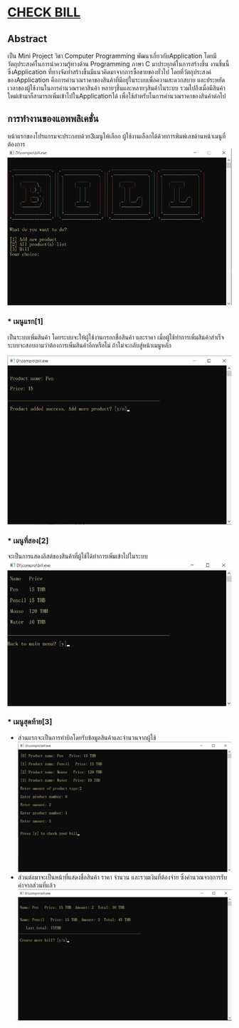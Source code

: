 # [CHECK BILL](https://checkbill.netlify.app/?fbclid=IwAR0TE4nDql008fRbf0Rc8LJ4eyO8noltVGIVPq1V-ZVs8BaL8t-0rpTpKpE)
## Abstract 
เป็น Mini Project วิชา Computer Programming พัฒนาเกี่ยวกับApplication โดยมีวัตถุประสงค์ในการนำความรู้ทางด้าน Programming ภาษา C มาประยุกต์ในการสร้างชิ้น งานชิ้นนี้ ซึ่งApplication ที่ทางจัดทำสร้างขึ้นมีแนวคิดมาจากการซื้อขายของทั่วไป โดยที่วัตถุประสงค์ของApplication คือการคำนวณราคาของสินค้าที่มีอยู่ในระบบเพื่อความสะดวกสบาย และประหยัดเวลาของผู้ใช้งานในการคำนวณราคาสินค้า หลายๆชิ้นและหลายๆสินค้าในระบบ รวมไปถึงเมื่อมีสินค้าใหม่เข้ามาก็สามารถเพิ่มเข้าไปในApplicationได้ เพื่อใช้สำหรับในการคำนวณราคาของสินค้าต่อไป
## การทำงานของแอพพลิเคชั่น
หน้าแรกของโปรแกรมจะประกอบด้วย3เมนูให้เลือก ผู้ใช้งานเลือกได้ด้วยการพิมพ์เลขด้านหน้าเมนูที่ต้องการ
![GitHub](1.png)

### * เมนูแรก[1]
เป็นระบบเพิ่มสินค้า โดยระบบจะให้ผู้ใช้งานกรอกชื่อสินค้า และราคา เมื่อผู้ใช้ทำการเพิ่มสินค้าสำเร็จระบบจะสอบถามว่าต้องการเพิ่มสินค้าอีกหรือไม่ ถ้าไม่จะกลับสู่หน้าเมนูหลัก

![GitHub](3.png)

### * เมนูที่สอง[2]
จะเป็นการแสดงลิสต์ของสินค้าที่ผู้ใช้ได้ทำการเพิ่มเข้าไปในระบบ
![GitHub](5.png)
### * เมนูสุดท้าย[3]
* ส่วนแรกจะเป็นการทำบิลโดยรับข้อมูลสินค้าและจำนวนจากผู้ใช้
![GitHub](7.png)
* ส่วนต่อมาจะเป็นหน้าที่แสดงชื่อสินค้า ราคา จำนวน และรวมเงินที่ต้องจ่าย ซึ่งคำนวณจากการรับค่าจากส่วนที่แล้ว
![GitHub](9.png)

